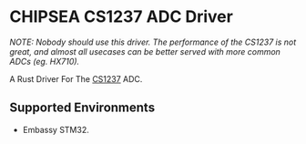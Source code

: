 # CHIPSEA CS1237 ADC Driver

*NOTE: Nobody should use this driver. The performance of the CS1237 is not great, and almost all usecases can be better served with more common ADCs (eg. HX710).*

A Rust Driver For The [CS1237](https://en.chipsea.com/product/details/?id=1155&pid=77) ADC.

## Supported Environments

* Embassy STM32.
